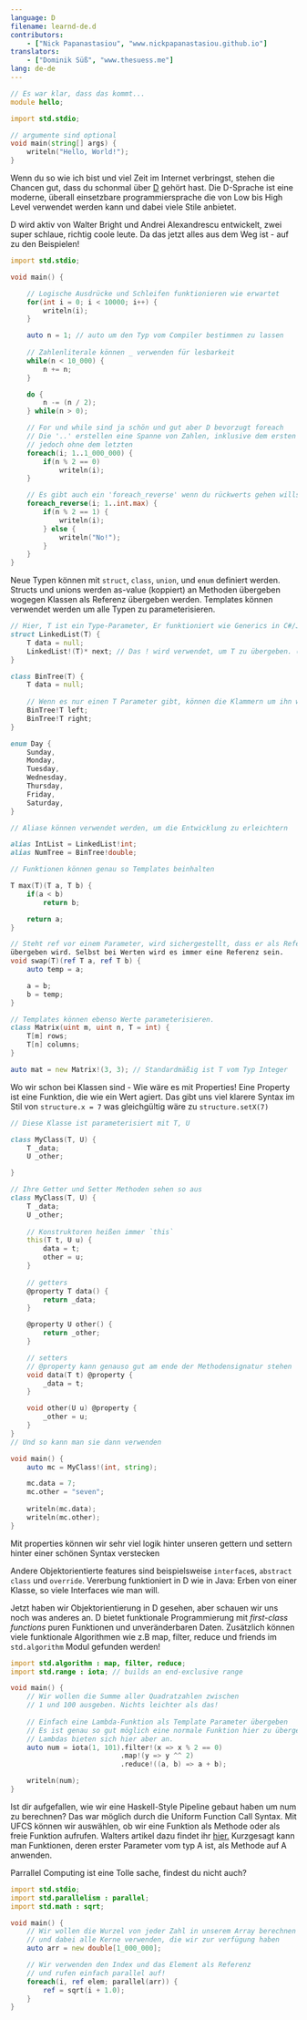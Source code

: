```yaml
---
language: D
filename: learnd-de.d
contributors:
    - ["Nick Papanastasiou", "www.nickpapanastasiou.github.io"]
translators:
    - ["Dominik Süß", "www.thesuess.me"]
lang: de-de
---
```


```d
// Es war klar, dass das kommt...
module hello;

import std.stdio;

// argumente sind optional
void main(string[] args) {
    writeln("Hello, World!");
}
```

Wenn du so wie ich bist und viel Zeit im Internet verbringst, stehen die Chancen
gut, dass du schonmal über [D](http://dlang.org/) gehört hast.
Die D-Sprache ist eine moderne, überall einsetzbare programmiersprache die von
Low bis High Level verwendet werden kann und dabei viele Stile anbietet.

D wird aktiv von Walter Bright und Andrei Alexandrescu entwickelt, zwei super schlaue,
richtig coole leute. Da das jetzt alles aus dem Weg ist - auf zu den Beispielen!

```d
import std.stdio;

void main() {

    // Logische Ausdrücke und Schleifen funktionieren wie erwartet
    for(int i = 0; i < 10000; i++) {
        writeln(i);
    }

    auto n = 1; // auto um den Typ vom Compiler bestimmen zu lassen
    
    // Zahlenliterale können _ verwenden für lesbarkeit
    while(n < 10_000) {
        n += n;
    }

    do {
        n -= (n / 2);
    } while(n > 0);

    // For und while sind ja schön und gut aber D bevorzugt foreach
    // Die '..' erstellen eine Spanne von Zahlen, inklusive dem ersten Wert
    // jedoch ohne dem letzten
    foreach(i; 1..1_000_000) {
        if(n % 2 == 0)
            writeln(i);
    }

    // Es gibt auch ein 'foreach_reverse' wenn du rückwerts gehen willst.
    foreach_reverse(i; 1..int.max) {
        if(n % 2 == 1) {
            writeln(i);
        } else {
            writeln("No!");
        }
    }
}
```

Neue Typen können mit `struct`, `class`, `union`, und `enum` definiert werden.
Structs und unions werden as-value (koppiert) an Methoden übergeben wogegen
Klassen als Referenz übergeben werden. Templates können verwendet werden um
alle Typen zu parameterisieren.

```d
// Hier, T ist ein Type-Parameter, Er funktioniert wie Generics in C#/Java/C++
struct LinkedList(T) {
    T data = null;
    LinkedList!(T)* next; // Das ! wird verwendet, um T zu übergeben. (<T> in C#/Java/C++)
}

class BinTree(T) {
    T data = null;
    
    // Wenn es nur einen T Parameter gibt, können die Klammern um ihn weggelassen werden
    BinTree!T left;
    BinTree!T right;
}

enum Day {
    Sunday,
    Monday,
    Tuesday,
    Wednesday,
    Thursday,
    Friday,
    Saturday,
}

// Aliase können verwendet werden, um die Entwicklung zu erleichtern

alias IntList = LinkedList!int;
alias NumTree = BinTree!double;

// Funktionen können genau so Templates beinhalten

T max(T)(T a, T b) {
    if(a < b)
        return b;

    return a;
}

// Steht ref vor einem Parameter, wird sichergestellt, dass er als Referenz
übergeben wird. Selbst bei Werten wird es immer eine Referenz sein.
void swap(T)(ref T a, ref T b) {
    auto temp = a;

    a = b;
    b = temp;
}

// Templates können ebenso Werte parameterisieren.
class Matrix(uint m, uint n, T = int) {
    T[m] rows;
    T[n] columns;
}

auto mat = new Matrix!(3, 3); // Standardmäßig ist T vom Typ Integer
```

Wo wir schon bei Klassen sind - Wie wäre es mit Properties! Eine Property
ist eine Funktion, die wie ein Wert agiert. Das gibt uns viel klarere Syntax
im Stil von `structure.x = 7` was gleichgültig wäre zu `structure.setX(7)`

```d
// Diese Klasse ist parameterisiert mit T, U

class MyClass(T, U) {
    T _data;
    U _other;

}

// Ihre Getter und Setter Methoden sehen so aus
class MyClass(T, U) {
    T _data;
    U _other;
    
    // Konstruktoren heißen immer `this`
    this(T t, U u) {
        data = t;
        other = u;
    }
    
    // getters
    @property T data() {
        return _data;
    }

    @property U other() {
        return _other;
    }

    // setters    
	// @property kann genauso gut am ende der Methodensignatur stehen
    void data(T t) @property {
        _data = t;
    }

    void other(U u) @property {
        _other = u;
    }
}
// Und so kann man sie dann verwenden

void main() {
    auto mc = MyClass!(int, string);

    mc.data = 7;
    mc.other = "seven";
    
    writeln(mc.data);
    writeln(mc.other);
}
```

Mit properties können wir sehr viel logik hinter unseren gettern
und settern hinter einer schönen Syntax verstecken

Andere Objektorientierte features sind beispielsweise
`interface`s, `abstract class` und `override`.
Vererbung funktioniert in D wie in Java:
Erben von einer Klasse, so viele Interfaces wie man will.

Jetzt haben wir Objektorientierung in D gesehen, aber schauen
wir uns noch was anderes an.
D bietet funktionale Programmierung mit _first-class functions_
puren Funktionen und unveränderbaren Daten.
Zusätzlich können viele funktionale Algorithmen wie z.B
map, filter, reduce und friends im `std.algorithm` Modul gefunden werden!

```d
import std.algorithm : map, filter, reduce;
import std.range : iota; // builds an end-exclusive range

void main() {
    // Wir wollen die Summe aller Quadratzahlen zwischen
    // 1 und 100 ausgeben. Nichts leichter als das!
 
    // Einfach eine Lambda-Funktion als Template Parameter übergeben
    // Es ist genau so gut möglich eine normale Funktion hier zu übergeben
	// Lambdas bieten sich hier aber an.
    auto num = iota(1, 101).filter!(x => x % 2 == 0)
                           .map!(y => y ^^ 2)
                           .reduce!((a, b) => a + b);

    writeln(num);
}
```

Ist dir aufgefallen, wie wir eine Haskell-Style Pipeline gebaut haben
um num zu berechnen?
Das war möglich durch die Uniform Function Call Syntax.
Mit UFCS können wir auswählen, ob wir eine Funktion als Methode oder
als freie Funktion aufrufen. Walters artikel dazu findet ihr
[hier.](http://www.drdobbs.com/cpp/uniform-function-call-syntax/232700394) 
Kurzgesagt kann man Funktionen, deren erster Parameter vom typ A ist, als
Methode auf A anwenden.

Parrallel Computing ist eine Tolle sache, findest du nicht auch?

```d
import std.stdio;
import std.parallelism : parallel;
import std.math : sqrt;

void main() {
    // Wir wollen die Wurzel von jeder Zahl in unserem Array berechnen
    // und dabei alle Kerne verwenden, die wir zur verfügung haben
    auto arr = new double[1_000_000];

    // Wir verwenden den Index und das Element als Referenz
    // und rufen einfach parallel auf!
    foreach(i, ref elem; parallel(arr)) {
        ref = sqrt(i + 1.0);
    }
}
```

